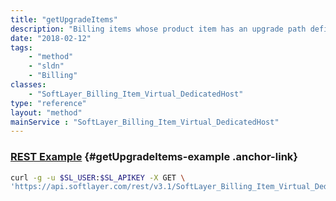 ```yaml
---
title: "getUpgradeItems"
description: "Billing items whose product item has an upgrade path defined in our system will return all the product items in the upgrade path."
date: "2018-02-12"
tags:
    - "method"
    - "sldn"
    - "Billing"
classes:
    - "SoftLayer_Billing_Item_Virtual_DedicatedHost"
type: "reference"
layout: "method"
mainService : "SoftLayer_Billing_Item_Virtual_DedicatedHost"
---
```


### [REST Example](#getUpgradeItems-example) <a href="/article/rest/"><i class="fas fa-question"></i></a> {#getUpgradeItems-example .anchor-link} 
```bash
curl -g -u $SL_USER:$SL_APIKEY -X GET \
'https://api.softlayer.com/rest/v3.1/SoftLayer_Billing_Item_Virtual_DedicatedHost/{SoftLayer_Billing_Item_Virtual_DedicatedHostID}/getUpgradeItems'
```
